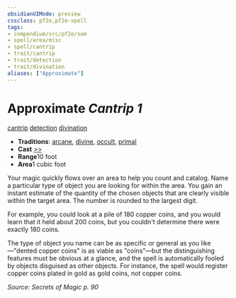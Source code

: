 ```yaml
---
obsidianUIMode: preview
cssclass: pf2e,pf2e-spell
tags:
- compendium/src/pf2e/som
- spell/area/misc
- spell/cantrip
- trait/cantrip
- trait/detection
- trait/divination
aliases: ["Approximate"]
---
```

# Approximate *Cantrip 1*   
[cantrip](../../Rules/traits/cantrip.md)  [detection](../../Rules/traits/detection.md)  [divination](../../Rules/traits/divination.md)  

- **Traditions**: [arcane](../../Rules/traits/arcane.md), [divine](../../Rules/traits/divine.md), [occult](../../Rules/traits/occult.md), [primal](../../Rules/traits/primal.md)
- **Cast** [>>](../../Rules/core-rulebook/chapter-9-playing-the-game.md#Actions "Two-Action") 
- **Range**10 foot
- **Area**1 cubic foot

Your magic quickly flows over an area to help you count and catalog. Name a particular type of object you are looking for within the area. You gain an instant estimate of the quantity of the chosen objects that are clearly visible within the target area. The number is rounded to the largest digit.

For example, you could look at a pile of 180 copper coins, and you would learn that it held about 200 coins, but you couldn't determine there were exactly 180 coins.

The type of object you name can be as specific or general as you like—"dented copper coins" is as viable as "coins"—but the distinguishing features must be obvious at a glance, and the spell is automatically fooled by objects disguised as other objects. For instance, the spell would register copper coins plated in gold as gold coins, not copper coins.

*Source: Secrets of Magic p. 90*